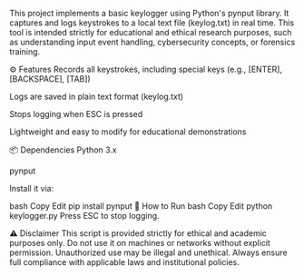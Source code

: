 This project implements a basic keylogger using Python's pynput library. It captures and logs keystrokes to a local text file (keylog.txt) in real time. This tool is intended strictly for educational and ethical research purposes, such as understanding input event handling, cybersecurity concepts, or forensics training.

⚙️ Features
Records all keystrokes, including special keys (e.g., [ENTER], [BACKSPACE], [TAB])

Logs are saved in plain text format (keylog.txt)

Stops logging when ESC is pressed

Lightweight and easy to modify for educational demonstrations

📦 Dependencies
Python 3.x

pynput

Install it via:

bash
Copy
Edit
pip install pynput
🚀 How to Run
bash
Copy
Edit
python keylogger.py
Press ESC to stop logging.

⚠️ Disclaimer
This script is provided strictly for ethical and academic purposes only. Do not use it on machines or networks without explicit permission. Unauthorized use may be illegal and unethical. Always ensure full compliance with applicable laws and institutional policies.

